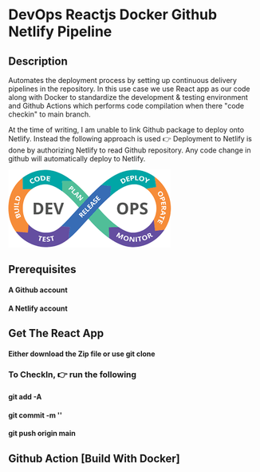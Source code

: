 # DevOps Reactjs Docker Github Netlify Pipeline

## Description
Automates the deployment process by setting up continuous delivery pipelines in the repository.
In this use case we use React app as our code along with Docker to standardize the development & testing environment 
and Github Actions which performs code compilation when there "code checkin" to main branch.

At the time of writing, I am unable to link Github package to deploy onto Netlify. Instead the following approach is used 👉
Deployment to Netlify is done by authorizing Netlify to read Github repository. Any code change in github will automatically 
deploy to Netlify.

![DevOps](Devops.png?raw=true "Devops")

## Prerequisites
#### A Github account
#### A Netlify account

## Get The React App
#### Either download the Zip file or use git clone

### To CheckIn, 👉 run the following
#### git add -A
#### git commit -m '<your message>'
#### git push origin main
  
## Github Action [Build With Docker] 
